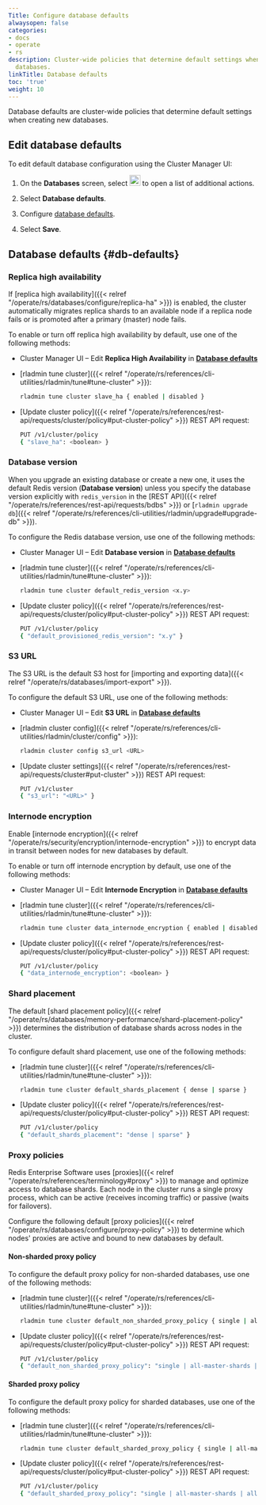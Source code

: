```yaml
---
Title: Configure database defaults
alwaysopen: false
categories:
- docs
- operate
- rs
description: Cluster-wide policies that determine default settings when creating new
  databases.
linkTitle: Database defaults
toc: 'true'
weight: 10
---
```


Database defaults are cluster-wide policies that determine default settings when creating new databases.

## Edit database defaults

To edit default database configuration using the Cluster Manager UI:

1. On the **Databases** screen, select <img src="/images/rs/buttons/button-toggle-actions-vertical.png#no-click" alt="Toggle actions button" width="22px"> to open a list of additional actions.

1. Select **Database defaults**.

1. Configure [database defaults](#db-defaults).

1. Select **Save**.

## Database defaults {#db-defaults}

### Replica high availability

If [replica high availability]({{< relref "/operate/rs/databases/configure/replica-ha" >}}) is enabled, the cluster automatically migrates replica shards to an available node if a replica node fails or is promoted after a primary (master) node fails.

To enable or turn off replica high availability by default, use one of the following methods:

- Cluster Manager UI – Edit **Replica High Availability** in [**Database defaults**](#edit-database-defaults)

- [rladmin tune cluster]({{< relref "/operate/rs/references/cli-utilities/rladmin/tune#tune-cluster" >}}): 
    
    ```sh
    rladmin tune cluster slave_ha { enabled | disabled }
    ```

- [Update cluster policy]({{< relref "/operate/rs/references/rest-api/requests/cluster/policy#put-cluster-policy" >}}) REST API request:

    ```sh
    PUT /v1/cluster/policy 
    { "slave_ha": <boolean> }
    ```

### Database version

When you upgrade an existing database or create a new one, it uses the default Redis version (**Database version**) unless you specify the database version explicitly with `redis_version` in the [REST API]({{< relref "/operate/rs/references/rest-api/requests/bdbs" >}}) or [`rladmin upgrade db`]({{< relref "/operate/rs/references/cli-utilities/rladmin/upgrade#upgrade-db" >}}).

To configure the Redis database version, use one of the following methods:

- Cluster Manager UI – Edit **Database version** in [**Database defaults**](#edit-database-defaults)


- [rladmin tune cluster]({{< relref "/operate/rs/references/cli-utilities/rladmin/tune#tune-cluster" >}}): 
    
    ```sh
    rladmin tune cluster default_redis_version <x.y>
    ```

- [Update cluster policy]({{< relref "/operate/rs/references/rest-api/requests/cluster/policy#put-cluster-policy" >}}) REST API request:

    ```sh
    PUT /v1/cluster/policy 
    { "default_provisioned_redis_version": "x.y" }
    ```

### S3 URL

The S3 URL is the default S3 host for [importing and exporting data]({{< relref "/operate/rs/databases/import-export" >}}).

To configure the default S3 URL, use one of the following methods:

- Cluster Manager UI – Edit **S3 URL** in [**Database defaults**](#edit-database-defaults)

- [rladmin cluster config]({{< relref "/operate/rs/references/cli-utilities/rladmin/cluster/config" >}}): 
    
    ```sh
    rladmin cluster config s3_url <URL>
    ```

- [Update cluster settings]({{< relref "/operate/rs/references/rest-api/requests/cluster#put-cluster" >}}) REST API request:

    ```sh
    PUT /v1/cluster
    { "s3_url": "<URL>" }
    ```

### Internode encryption

Enable [internode encryption]({{< relref "/operate/rs/security/encryption/internode-encryption" >}}) to encrypt data in transit between nodes for new databases by default.

To enable or turn off internode encryption by default, use one of the following methods:

- Cluster Manager UI – Edit **Internode Encryption** in [**Database defaults**](#edit-database-defaults)

- [rladmin tune cluster]({{< relref "/operate/rs/references/cli-utilities/rladmin/tune#tune-cluster" >}}): 
    
    ```sh
    rladmin tune cluster data_internode_encryption { enabled | disabled }
    ```

- [Update cluster policy]({{< relref "/operate/rs/references/rest-api/requests/cluster/policy#put-cluster-policy" >}}) REST API request:

    ```sh
    PUT /v1/cluster/policy 
    { "data_internode_encryption": <boolean> }
    ```

### Shard placement

The default [shard placement policy]({{< relref "/operate/rs/databases/memory-performance/shard-placement-policy" >}}) determines the distribution of database shards across nodes in the cluster.

To configure default shard placement, use one of the following methods:

- [rladmin tune cluster]({{< relref "/operate/rs/references/cli-utilities/rladmin/tune#tune-cluster" >}}): 
    
    ```sh
    rladmin tune cluster default_shards_placement { dense | sparse }
    ```

- [Update cluster policy]({{< relref "/operate/rs/references/rest-api/requests/cluster/policy#put-cluster-policy" >}}) REST API request:

    ```sh
    PUT /v1/cluster/policy 
    { "default_shards_placement": "dense | sparse" }
    ```

### Proxy policies

Redis Enterprise Software uses [proxies]({{< relref "/operate/rs/references/terminology#proxy" >}}) to manage and optimize access to database shards. Each node in the cluster runs a single proxy process, which can be active (receives incoming traffic) or passive (waits for failovers).

Configure the following default [proxy policies]({{< relref "/operate/rs/databases/configure/proxy-policy" >}}) to determine which nodes' proxies are active and bound to new databases by default.

#### Non-sharded proxy policy

To configure the default proxy policy for non-sharded databases, use one of the following methods:

- [rladmin tune cluster]({{< relref "/operate/rs/references/cli-utilities/rladmin/tune#tune-cluster" >}}): 
    
    ```sh
    rladmin tune cluster default_non_sharded_proxy_policy { single | all-master-shards | all-nodes }
    ```

- [Update cluster policy]({{< relref "/operate/rs/references/rest-api/requests/cluster/policy#put-cluster-policy" >}}) REST API request:

    ```sh
    PUT /v1/cluster/policy 
    { "default_non_sharded_proxy_policy": "single | all-master-shards | all-nodes" }
    ```

#### Sharded proxy policy

To configure the default proxy policy for sharded databases, use one of the following methods:

- [rladmin tune cluster]({{< relref "/operate/rs/references/cli-utilities/rladmin/tune#tune-cluster" >}}): 
    
    ```sh
    rladmin tune cluster default_sharded_proxy_policy { single | all-master-shards | all-nodes }
    ```

- [Update cluster policy]({{< relref "/operate/rs/references/rest-api/requests/cluster/policy#put-cluster-policy" >}}) REST API request:

    ```sh
    PUT /v1/cluster/policy 
    { "default_sharded_proxy_policy": "single | all-master-shards | all-nodes" }
    ```
